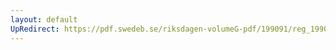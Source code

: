 ```yaml
---
layout: default
UpRedirect: https://pdf.swedeb.se/riksdagen-volumeG-pdf/199091/reg_199091/reg_199091_1025.pdf
---
```

